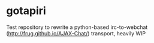 gotapiri
========

Test repository to rewrite a python-based irc-to-webchat (http://frug.github.io/AJAX-Chat/) transport, heavily WIP
